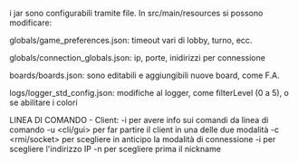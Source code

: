 i jar sono configurabili tramite file.
In src/main/resources si possono modificare:
  
  globals/game_preferences.json: timeout vari di lobby, turno, ecc.
      
  globals/connection_globals.json: ip, porte, inidirizzi per connessione
  
  boards/boards.json: sono editabili e aggiungibili nuove board, come F.A.
  
  logs/logger_std_config.json:  modifiche al logger, come filterLevel (0 a 5), o se abilitare i colori


LINEA DI COMANDO - Client:
  -i per avere info sui comandi da linea di comando
  -u <cli/gui> per far partire il client in una delle due modalità
  -c <rmi/socket> per scegliere in anticipo la modalità di connessione
  -i <indirizzo ip> per scegliere l'indirizzo IP
  -n <nickname> per scegliere prima il nickname
